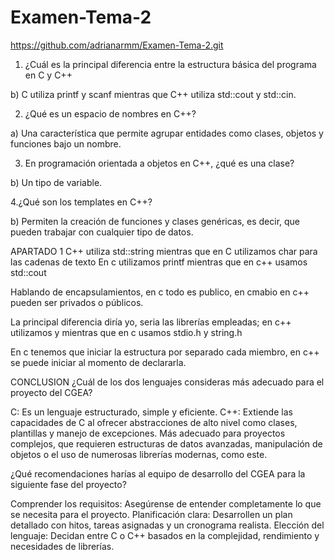 # Examen-Tema-2
https://github.com/adrianarmm/Examen-Tema-2.git

1. ¿Cuál es la principal diferencia entre la estructura básica del programa en C y C++

b) C utiliza printf y scanf mientras que C++ utiliza std::cout y std::cin.

2. ¿Qué es un espacio de nombres en C++?

a) Una característica que permite agrupar entidades como clases, objetos y funciones bajo un nombre.

3. En programación orientada a objetos en C++, ¿qué es una clase?

b) Un tipo de variable. 

4.¿Qué son los templates en C++?

b) Permiten la creación de funciones y clases genéricas, es decir, que pueden trabajar con cualquier tipo de datos.

APARTADO 1
C++ utiliza std::string  mientras que en C utilizamos char para las cadenas de texto
En c utilizamos printf mientras que en c++ usamos std::cout

Hablando de encapsulamientos, en c todo es publico, en cmabio en c++ pueden ser privados o públicos.

La principal diferencia diría yo, seria las librerías empleadas; en c++ utilizamos   <iostream> y <string>       mientras que en c usamos stdio.h y string.h

En c tenemos que iniciar la estructura por separado cada miembro, en c++ se puede iniciar al momento de declararla.

CONCLUSION
¿Cuál de los dos lenguajes consideras más adecuado para el proyecto del CGEA?

C: Es un lenguaje estructurado, simple y eficiente. 
C++: Extiende las capacidades de C al ofrecer abstracciones de alto nivel como clases, plantillas y manejo de excepciones. Más adecuado para proyectos complejos, que requieren estructuras de datos avanzadas, manipulación de objetos o el uso de numerosas librerías modernas, como este.


¿Qué recomendaciones harías al equipo de desarrollo del CGEA para la siguiente fase del proyecto?


Comprender los requisitos: Asegúrense de entender completamente lo que se necesita para el proyecto.
Planificación clara: Desarrollen un plan detallado con hitos, tareas asignadas y un cronograma realista.
Elección del lenguaje: Decidan entre C o C++ basados en la complejidad, rendimiento y necesidades de librerías.
